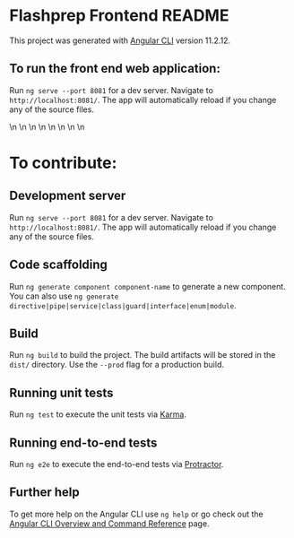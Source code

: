# Flashprep Frontend README

This project was generated with [Angular CLI](https://github.com/angular/angular-cli) version 11.2.12.

## To run the front end web application: 

Run `ng serve --port 8081` for a dev server. Navigate to `http://localhost:8081/`. The app will automatically reload if you change any of the source files.


\n
\n
\n
\n
\n
\n
\n
\n



# To contribute:

## Development server

Run `ng serve --port 8081` for a dev server. Navigate to `http://localhost:8081/`. The app will automatically reload if you change any of the source files.

## Code scaffolding

Run `ng generate component component-name` to generate a new component. You can also use `ng generate directive|pipe|service|class|guard|interface|enum|module`.

## Build

Run `ng build` to build the project. The build artifacts will be stored in the `dist/` directory. Use the `--prod` flag for a production build.

## Running unit tests

Run `ng test` to execute the unit tests via [Karma](https://karma-runner.github.io).

## Running end-to-end tests

Run `ng e2e` to execute the end-to-end tests via [Protractor](http://www.protractortest.org/).

## Further help

To get more help on the Angular CLI use `ng help` or go check out the [Angular CLI Overview and Command Reference](https://angular.io/cli) page.
